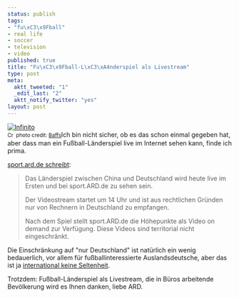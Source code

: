 ```yaml
--- 
status: publish
tags: 
- "fu\xC3\x9Fball"
- real life
- soccer
- television
- video
published: true
title: "Fu\xC3\x9Fball-L\xC3\xA4nderspiel als Livestream"
type: post
meta: 
  aktt_tweeted: "1"
  _edit_last: "2"
  aktt_notify_twitter: "yes"
layout: post
---
```

<span class="alignright"><a href="http://www.flickr.com/photos/23793968@N00/306483007/" title="Infinito" target="_blank"><img src="http://farm1.static.flickr.com/101/306483007_608f1488d7_m.jpg" alt="Infinito" border="0" /></a><br /><small><a href="http://creativecommons.org/licenses/by-nc/2.0/" title="Attribution-NonCommercial License" target="_blank"><img src="http://fredericiana.com/wp-content/plugins/photo-dropper/images/cc.png" alt="Creative Commons License" border="0" width="16" height="16" align="absmiddle" /></a> photo credit: <a href="http://www.flickr.com/photos/23793968@N00/306483007/" title="Baffs" target="_blank">Baffs</a></small></span>Ich bin nicht sicher, ob es das schon einmal gegeben hat, aber dass man ein Fußball-Länderspiel live im Internet sehen kann, finde ich prima.

<a href="http://sport.ard.de/sp/fussball/news200905/28/livestream_laenderspiel.jsp">sport.ard.de schreibt</a>:

<blockquote>Das Länderspiel zwischen China und Deutschland wird heute live im Ersten und bei sport.ARD.de zu sehen sein.

Der Videostream startet um 14 Uhr und ist aus rechtlichen Gründen nur von Rechnern in Deutschland zu empfangen.

Nach dem Spiel stellt sport.ARD.de die Höhepunkte als Video on demand zur Verfügung. Diese Videos sind territorial nicht eingeschränkt. </blockquote>

Die Einschränkung auf "nur Deutschland" ist natürlich ein wenig bedauerlich, vor allem für fußballinteressierte Auslandsdeutsche, aber das ist ja <a href="http://fredericiana.com/2009/05/11/hulu-to-go-international-good-for-the-customer-maybe/">international keine Seltenheit</a>.

Trotzdem: Fußball-Länderspiel als Livestream, die in Büros arbeitende Bevölkerung wird es Ihnen danken, liebe ARD.
